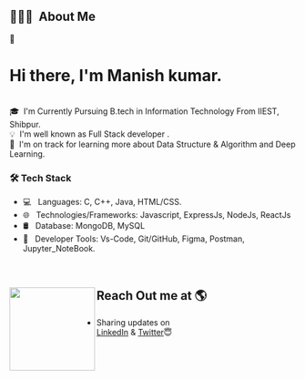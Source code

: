 


## 👨🏻‍💻 &nbsp;About Me


👨 &nbsp; <h1> Hi there, I'm Manish kumar.</h1>  
🎓 &nbsp;I'm Currently Pursuing B.tech in Information Technology From IIEST, Shibpur.\
💡 &nbsp;I'm well known as Full Stack developer .<br>
🌱 &nbsp;I'm on track for learning more about Data Structure & Algorithm and Deep Learning.

<h3>🛠 Tech Stack</h3>

- 💻 &nbsp; Languages: C, C++, Java, HTML/CSS.
- 🌐 &nbsp; Technologies/Frameworks: Javascript, ExpressJs, NodeJs, ReactJs
- 🛢 &nbsp; Database: MongoDB, MySQL
- 🔧 &nbsp; Developer Tools: Vs-Code, Git/GitHub, Figma, Postman, Jupyter_NoteBook.

<br>

## Reach Out me at 🌎 <a href="https://www.linkedin.com/in/manish-kr-mandal/"><img align="left" width="150" height="146" src="https://cdn.dribbble.com/users/1876781/screenshots/6169542/web_character.gif?raw=true"></a>
- Sharing updates on <br><a href="https://www.linkedin.com/in/manish-kr-mandal/">LinkedIn</a> & <a href="https://twitter.com/Manishkr_Mandal">Twitter</a>😇
</br>
</br>

<br>
